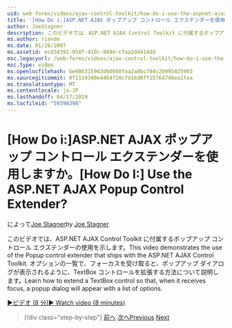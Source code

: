 ```yaml
---
uid: web-forms/videos/ajax-control-toolkit/how-do-i-use-the-aspnet-ajax-popup-control-extender
title: '[How Do i:]ASP.NET AJAX ポップアップ コントロール エクステンダーを使用しますか。 | Microsoft Docs'
author: JoeStagner
description: このビデオでは、ASP.NET AJAX Control Toolkit に付属するポップアップ コントロール エクステンダーの使用を示します。 TextBox コントロールを拡張する方法を学習できるようにしています.
ms.author: riande
ms.date: 01/26/2007
ms.assetid: ecd34391-958f-410c-849d-cfaa2dd414dd
msc.legacyurl: /web-forms/videos/ajax-control-toolkit/how-do-i-use-the-aspnet-ajax-popup-control-extender
msc.type: video
ms.openlocfilehash: be086315943d9d680faa2a8bc784c2b995425903
ms.sourcegitcommit: 0f1119340e4464720cfd16d0ff15764746ea1fea
ms.translationtype: MT
ms.contentlocale: ja-JP
ms.lasthandoff: 04/17/2019
ms.locfileid: "59398398"
---
```

# <a name="how-do-i-use-the-aspnet-ajax-popup-control-extender"></a><span data-ttu-id="cc3ad-105">[How Do i:]ASP.NET AJAX ポップアップ コントロール エクステンダーを使用しますか。</span><span class="sxs-lookup"><span data-stu-id="cc3ad-105">[How Do I:] Use the ASP.NET AJAX Popup Control Extender?</span></span>

<span data-ttu-id="cc3ad-106">によって[Joe Stagner](https://github.com/JoeStagner)</span><span class="sxs-lookup"><span data-stu-id="cc3ad-106">by [Joe Stagner](https://github.com/JoeStagner)</span></span>

<span data-ttu-id="cc3ad-107">このビデオでは、ASP.NET AJAX Control Toolkit に付属するポップアップ コントロール エクステンダーの使用を示します。</span><span class="sxs-lookup"><span data-stu-id="cc3ad-107">This video demonstrates the use of the Popup control extender that ships with the ASP.NET AJAX Control Toolkit.</span></span> <span data-ttu-id="cc3ad-108">オプションの一覧で、フォーカスを受け取ると、ポップアップ ダイアログが表示されるように、TextBox コントロールを拡張する方法について説明します。</span><span class="sxs-lookup"><span data-stu-id="cc3ad-108">Learn how to extend a TextBox control so that, when it receives focus, a popup dialog will appear with a list of options.</span></span>

[<span data-ttu-id="cc3ad-109">&#9654;ビデオ (8 分)</span><span class="sxs-lookup"><span data-stu-id="cc3ad-109">&#9654; Watch video (8 minutes)</span></span>](https://channel9.msdn.com/Blogs/ASP-NET-Site-Videos/how-do-i-use-the-aspnet-ajax-popup-control-extender)

> [!div class="step-by-step"]
> <span data-ttu-id="cc3ad-110">[前へ](how-do-i-use-the-aspnet-ajax-textboxwatermark-control-extender.md)
> [次へ](how-do-i-use-the-aspnet-ajax-modalpopup-extender-control.md)</span><span class="sxs-lookup"><span data-stu-id="cc3ad-110">[Previous](how-do-i-use-the-aspnet-ajax-textboxwatermark-control-extender.md)
[Next](how-do-i-use-the-aspnet-ajax-modalpopup-extender-control.md)</span></span>
